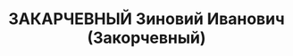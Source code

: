 ---
title: ЗАКАРЧЕВНЫЙ Зиновий Иванович (Закорчевный)
description: '1900 р. н., с. Бурківці Краснопільської вол. Житомирського пов. Волинської
  губ. Українець, чл. КП(б)У, освіта почат-кова, голова сільради. Проживав у с. Троща
  Януш-пільського р-ну Житомирської обл.

  Заарештований 24 жовтня 1937 р. Обвинувачувався в причетності до к.-р. троцькістсько-терористичної
  організації. ВК ВС СРСР 25 грудня 1937 р. засуджений до тюремного ув''язнення на
  10 років з пораженням у правах на 5 років і конфіскацією майна. Помер 17 жовтня
  1944 р., відбуваючи покарання.

  Реабілітований у 1961 р.'
---